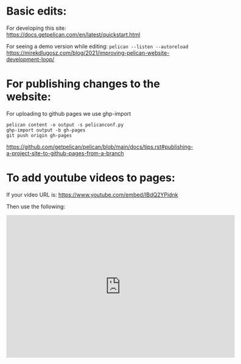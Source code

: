
# Basic edits:

For developing this site: 
https://docs.getpelican.com/en/latest/quickstart.html

For seeing a demo version while editing:
`pelican --listen --autoreload`
https://mirekdlugosz.com/blog/2021/improving-pelican-website-development-loop/

# For publishing changes to the website:

For uploading to github pages we use ghp-import
```
pelican content -o output -s pelicanconf.py
ghp-import output -b gh-pages
git push origin gh-pages
```
https://github.com/getpelican/pelican/blob/main/docs/tips.rst#publishing-a-project-site-to-github-pages-from-a-branch


# To add youtube videos to pages:

If your video URL is: https://www.youtube.com/embed/IBdQ2YPidnk

Then use the following:
<div class="youtube" align="center">
<iframe width="600" height="375" src="https://www.youtube.com/embed/IBdQ2YPidnk?cc_lang_pref=en&cc_load_policy=1" frameborder="0"></iframe>
</div>